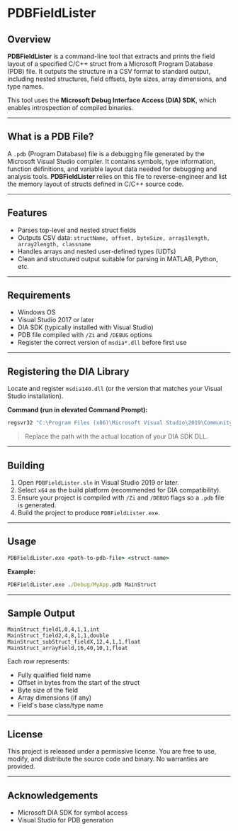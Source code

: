# PDBFieldLister

## Overview

**PDBFieldLister** is a command-line tool that extracts and prints the field layout of a specified C/C++ struct from a Microsoft Program Database (PDB) file. It outputs the structure in a CSV format to standard output, including nested structures, field offsets, byte sizes, array dimensions, and type names.

This tool uses the **Microsoft Debug Interface Access (DIA) SDK**, which enables introspection of compiled binaries.

---

## What is a PDB File?

A `.pdb` (Program Database) file is a debugging file generated by the Microsoft Visual Studio compiler. It contains symbols, type information, function definitions, and variable layout data needed for debugging and analysis tools. **PDBFieldLister** relies on this file to reverse-engineer and list the memory layout of structs defined in C/C++ source code.

---

## Features

- Parses top-level and nested struct fields
- Outputs CSV data: `structName, offset, byteSize, array1length, array2length, classname`
- Handles arrays and nested user-defined types (UDTs)
- Clean and structured output suitable for parsing in MATLAB, Python, etc.

---

## Requirements

- Windows OS
- Visual Studio 2017 or later
- DIA SDK (typically installed with Visual Studio)
- PDB file compiled with `/Zi` and `/DEBUG` options
- Register the correct version of `msdia*.dll` before first use

---

## Registering the DIA Library

Locate and register `msdia140.dll` (or the version that matches your Visual Studio installation).

**Command (run in elevated Command Prompt):**

```cmd
regsvr32 "C:\Program Files (x86)\Microsoft Visual Studio\2019\Community\DIA SDK\bin\amd64\msdia140.dll"
```

> Replace the path with the actual location of your DIA SDK DLL.

---

## Building

1. Open `PDBFieldLister.sln` in Visual Studio 2019 or later.
2. Select `x64` as the build platform (recommended for DIA compatibility).
3. Ensure your project is compiled with `/Zi` and `/DEBUG` flags so a `.pdb` file is generated.
4. Build the project to produce `PDBFieldLister.exe`.

---

## Usage

```cmd
PDBFieldLister.exe <path-to-pdb-file> <struct-name>
```

**Example:**

```cmd
PDBFieldLister.exe ./Debug/MyApp.pdb MainStruct
```

---

## Sample Output

```
MainStruct_field1,0,4,1,1,int
MainStruct_field2,4,8,1,1,double
MainStruct_subStruct_fieldX,12,4,1,1,float
MainStruct_arrayField,16,40,10,1,float
```

Each row represents:
- Fully qualified field name
- Offset in bytes from the start of the struct
- Byte size of the field
- Array dimensions (if any)
- Field's base class/type name

---

## License

This project is released under a permissive license. You are free to use, modify, and distribute the source code and binary. No warranties are provided.

---

## Acknowledgements

- Microsoft DIA SDK for symbol access
- Visual Studio for PDB generation